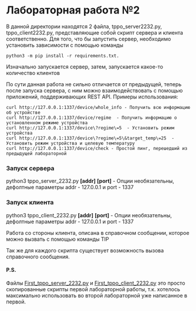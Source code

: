 # Лабораторная работа №2 
В данной директории находятся 2 файла, tppo_server2232.py, tppo_client2232.py, представляющие собой скрипт сервера и 
клиента соответственно. Для того, что бы запустить сервер, необходимо установить зависимости с помощью команды  
~~~ 
python3 -m pip install -r requirements.txt.
~~~   


Изначально запускается сервер, затем, запускается какое-то количество клиентов

По сути данная работа не сильно отличается от предыдущей, теперь после запуска сервера, с ним можно взаимодействовать с
помощью приложений, поддерживающих REST API. Примеры использования:
~~~
curl http://127.0.0.1:1337/device/whole_info - Получить всю информацию об устройстве  
curl http://127.0.0.1:1337/device/regime  - Получить информацию о установленном режиме устройства
curl http://127.0.0.1:1337/device\?regime\=5  - Установить режим устройства
curl http://127.0.0.1:1337/device\?regime\=5\&target_temp\=25  - Установить режим устройства и целевую температуру
curl http://127.0.0.1:1337/device/check - Простой пинг, перешедший из предыдущей лабораторной
~~~

### Запуск сервера
python3 tppo_server_2232.py **[addr]** **[port]** - Опции необязательны, дефолтные
параметры addr - 127.0.0.1 и port - 1337

### Запуск клиента
python3 tppo_client_2232.py **[addr]** **[port]** - Опции необязательны, дефолтные
параметры addr - 127.0.0.1 и port - 1337

Работа со стороны клиента, описана в справочном сообщении, которое можно вызвать с помощью команды TIP

Так же для каждого скрипта существует возможность вызова справочного сообщения.

#### P.S.

Файлы [First_tppo_server_2232.py](First_tppo_server_2232.py) и [First_tppo_client_2232.py](First_tppo_client_2232.py)
это просто скопированные скрипты первой лабораторной работы, т.к. хотелось максимально
использовать во второй лабораторной уже написанное в первой.

